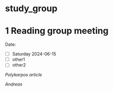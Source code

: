 # study_group

# 1 Reading group meeting
Date:
- [ ] Saturday 2024-06-15 
- [ ] other1
- [ ] other2

_Polykarpos article_


_Andreas_
